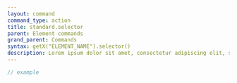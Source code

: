 ```yaml
---
layout: command
command_type: action
title: standard.selector
parent: Element commands
grand_parent: Commands
syntax: getX("ELEMENT_NAME").selector()
description: Lorem ipsum dolor sit amet, consectetur adipiscing elit, sed do eiusmod tempor incididunt ut labore et dolore magna aliqua. Ut enim ad minim veniam, quis nostrud exercitation ullamco laboris nisi ut aliquip ex ea commodo consequat.
---
```


```javascript
// example
```